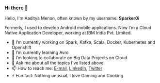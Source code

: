 ### Hi there 👋

<!--
**Sparker0i/Sparker0i** is a ✨ _special_ ✨ repository because its `README.md` (this file) appears on your GitHub profile.

Here are some ideas to get you started:

- 🔭 I’m currently working on ...
- 🌱 I’m currently learning ...
- 👯 I’m looking to collaborate on ...
- 🤔 I’m looking for help with ...
- 💬 Ask me about ...
- 📫 How to reach me: ...
- 😄 Pronouns: ...
- ⚡ Fun fact: ...
-->

Hello, I'm Aaditya Menon, often known by my username: **Sparker0i**

Formerly, I used to develop Android mobile applications. Now I'm a Cloud Native Application Developer, working at IBM India Pvt. Limited.

- 🔭 I’m currently working on Spark, Kafka, Scala, Docker, Kubernetes and Openshift
- 🌱 I’m currently learning Avro
- 👯 I’m looking to collaborate on Big Data Projects on Cloud
- 💬 Ask me about all the topics I've listed above
- 📫 How to reach me: [E-mail](mailto:sparker0i@hey.com), [LinkedIn](https://www.linkedin.com/in/sparker0i), [Twitter](https://twitter.com/Sparker0i)
- ⚡ Fun fact: Nothing unusual. I love Gaming and Cooking.
